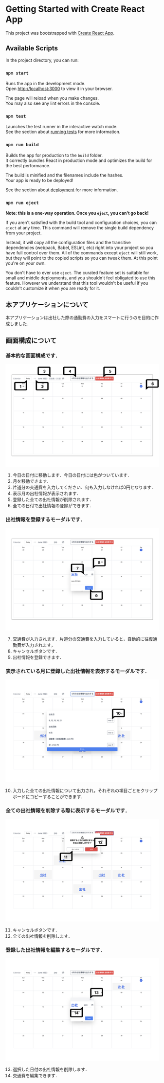# Getting Started with Create React App

This project was bootstrapped with [Create React App](https://github.com/facebook/create-react-app).

## Available Scripts

In the project directory, you can run:

### `npm start`

Runs the app in the development mode.\
Open [http://localhost:3000](http://localhost:3000) to view it in your browser.

The page will reload when you make changes.\
You may also see any lint errors in the console.

### `npm test`

Launches the test runner in the interactive watch mode.\
See the section about [running tests](https://facebook.github.io/create-react-app/docs/running-tests) for more information.

### `npm run build`

Builds the app for production to the `build` folder.\
It correctly bundles React in production mode and optimizes the build for the best performance.

The build is minified and the filenames include the hashes.\
Your app is ready to be deployed!

See the section about [deployment](https://facebook.github.io/create-react-app/docs/deployment) for more information.

### `npm run eject`

**Note: this is a one-way operation. Once you `eject`, you can't go back!**

If you aren't satisfied with the build tool and configuration choices, you can `eject` at any time. This command will remove the single build dependency from your project.

Instead, it will copy all the configuration files and the transitive dependencies (webpack, Babel, ESLint, etc) right into your project so you have full control over them. All of the commands except `eject` will still work, but they will point to the copied scripts so you can tweak them. At this point you're on your own.

You don't have to ever use `eject`. The curated feature set is suitable for small and middle deployments, and you shouldn't feel obligated to use this feature. However we understand that this tool wouldn't be useful if you couldn't customize it when you are ready for it.

## 本アプリケーションについて

本アプリケーションは出社した際の通勤費の入力をスマートに行うのを目的に作成しました．

## 画面構成について
### 基本的な画面構成です．
![画像1](Images/Image1.png)

1. 今日の日付に移動します．今日の日付には色がついています．
2. 月を移動できます．
3. 片道分の交通費を入力してください．何も入力しなければ0円となります．
4. 表示月の出社情報が表示されます．
5. 登録した全ての出社情報が削除されます．
6. 全ての日付で出社情報の登録ができます．

### 出社情報を登録するモーダルです．
![画像2](Images/Image2.png)

7. 交通費が入力されます．片道分の交通費を入力していると，自動的に往復通勤費が入力されます，
8. キャンセルボタンです．
9. 出社情報を登録できます．

### 表示されている月に登録した出社情報を表示するモーダルです．
![画像3](Images/Image3.png)

10. 入力した全ての出社情報について出力され，それぞれの項目ごとをクリップボードにコピーすることができます．

### 全ての出社情報を削除する際に表示するモーダルです．
![画像11](Images/Image4.png)

11. キャンセルボタンです．
12. 全ての出社情報を削除します．

### 登録した出社情報を編集するモーダルです．
![画像5](Images/Image5.png)

13. 選択した日付の出社情報を削除します．
14. 交通費を編集できます．